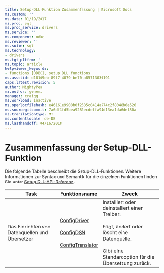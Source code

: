 ```yaml
---
title: Setup-DLL-Funktion Zusammenfassung | Microsoft Docs
ms.custom: ''
ms.date: 01/19/2017
ms.prod: sql
ms.prod_service: drivers
ms.service: ''
ms.component: odbc
ms.reviewer: ''
ms.suite: sql
ms.technology:
- drivers
ms.tgt_pltfrm: ''
ms.topic: article
helpviewer_keywords:
- functions [ODBC], setup DLL functions
ms.assetid: d18169eb-89f7-4079-be70-a85713030191
caps.latest.revision: 5
author: MightyPen
ms.author: genemi
manager: craigg
ms.workload: Inactive
ms.openlocfilehash: e46161e9908b0f2585c0414a574c2f8048b6e526
ms.sourcegitcommit: 7a6df3fd5bea9282ecdeffa94d13ea1da6def80a
ms.translationtype: MT
ms.contentlocale: de-DE
ms.lasthandoff: 04/16/2018
---
```

# <a name="setup-dll-function-summary"></a>Zusammenfassung der Setup-DLL-Funktion
Die folgende Tabelle beschreibt die Setup-DLL-Funktionen. Weitere Informationen zur Syntax und Semantik für die einzelnen Funktionen finden Sie unter [Setup DLL-API-Referenz](../../../odbc/reference/syntax/setup-dll-api-reference.md).  
  
|Task|Funktionsname|Zweck|  
|----------|-------------------|-------------|  
|Das Einrichten von Datenquellen und Übersetzer|[ConfigDriver](../../../odbc/reference/syntax/configdriver-function.md)<br /><br /> [ConfigDSN](../../../odbc/reference/syntax/configdsn-function.md)<br /><br /> [ConfigTranslator](../../../odbc/reference/syntax/configtranslator-function.md)|Installiert oder deinstalliert einen Treiber.<br /><br /> Fügt, ändert oder löscht eine Datenquelle.<br /><br /> Gibt eine Standardoption für die Übersetzung zurück.|
